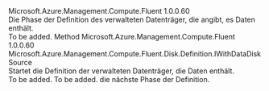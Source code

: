 <Type Name="IWithData" FullName="Microsoft.Azure.Management.Compute.Fluent.Disk.Definition.IWithData">
  <TypeSignature Language="C#" Value="public interface IWithData" />
  <TypeSignature Language="ILAsm" Value=".class public interface auto ansi abstract IWithData" />
  <TypeSignature Language="DocId" Value="T:Microsoft.Azure.Management.Compute.Fluent.Disk.Definition.IWithData" />
  <TypeSignature Language="VB.NET" Value="Public Interface IWithData" />
  <TypeSignature Language="F#" Value="type IWithData = interface" />
  <AssemblyInfo>
    <AssemblyName>Microsoft.Azure.Management.Compute.Fluent</AssemblyName>
    <AssemblyVersion>1.0.0.60</AssemblyVersion>
  </AssemblyInfo>
  <Interfaces />
  <Docs>
    <summary>
            Die Phase der Definition des verwalteten Datenträger, die angibt, es Daten enthält.
            </summary>
    <remarks>To be added.</remarks>
  </Docs>
  <Members>
    <Member MemberName="WithData">
      <MemberSignature Language="C#" Value="public Microsoft.Azure.Management.Compute.Fluent.Disk.Definition.IWithDataDiskSource WithData ();" />
      <MemberSignature Language="ILAsm" Value=".method public hidebysig newslot virtual instance class Microsoft.Azure.Management.Compute.Fluent.Disk.Definition.IWithDataDiskSource WithData() cil managed" />
      <MemberSignature Language="DocId" Value="M:Microsoft.Azure.Management.Compute.Fluent.Disk.Definition.IWithData.WithData" />
      <MemberSignature Language="VB.NET" Value="Public Function WithData () As IWithDataDiskSource" />
      <MemberSignature Language="F#" Value="abstract member WithData : unit -&gt; Microsoft.Azure.Management.Compute.Fluent.Disk.Definition.IWithDataDiskSource" Usage="iWithData.WithData " />
      <MemberType>Method</MemberType>
      <AssemblyInfo>
        <AssemblyName>Microsoft.Azure.Management.Compute.Fluent</AssemblyName>
        <AssemblyVersion>1.0.0.60</AssemblyVersion>
      </AssemblyInfo>
      <ReturnValue>
        <ReturnType>Microsoft.Azure.Management.Compute.Fluent.Disk.Definition.IWithDataDiskSource</ReturnType>
      </ReturnValue>
      <Parameters />
      <Docs>
        <summary>
            Startet die Definition der verwalteten Datenträger, die Daten enthält.
            </summary>
        <returns>To be added.</returns>
        <remarks>To be added.</remarks>
        <return>die nächste Phase der Definition.</return>
      </Docs>
    </Member>
  </Members>
</Type>